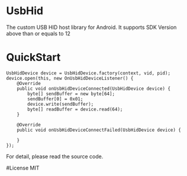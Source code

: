 # UsbHid
The custom USB HID host library for Android. It supports SDK Version above than or equals to 12

# QuickStart
```
UsbHidDevice device = UsbHidDevice.factory(context, vid, pid);
device.open(this, new OnUsbHidDeviceListener() {
    @Override
    public void onUsbHidDeviceConnected(UsbHidDevice device) {
        byte[] sendBuffer = new byte[64];
        sendBuffer[0] = 0x01;
        device.write(sendBuffer);
        byte[] readBuffer = device.read(64);
    }

    @Override
    public void onUsbHidDeviceConnectFailed(UsbHidDevice device) {

    }
});
```
For detail, please read the source code.

#License
MIT